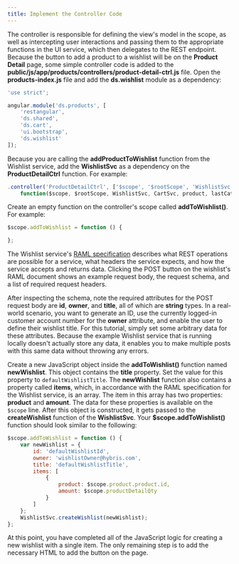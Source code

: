 ```yaml
---
title: Implement the Controller Code
---
```


The controller is responsible for defining the view's model in the scope, as well as intercepting user interactions and passing them to the appropriate functions in the UI service, which then delegates to the REST endpoint. Because the button to add a product to a wishlist will be on the **Product Detail** page, some simple controller code is added to the **public/js/app/products/controllers/product-detail-ctrl.js** file. Open the **products-index.js** file and add the **ds.wishlist** module as a dependency:

``` javascript
'use strict';

angular.module('ds.products', [
    'restangular',
    'ds.shared',
    'ds.cart',
    'ui.bootstrap',
    'ds.wishlist'
]);
```

Because you are calling the **addProductToWishlist** function from the Wishlist service, add the **WishlistSvc** as a dependency on the **ProductDetailCtrl** function. For example:

``` javascript
.controller('ProductDetailCtrl', ['$scope', '$rootScope', 'WishlistSvc', 'CartSvc', 'product', 'lastCatId', 'settings', 'GlobalData', 'CategorySvc','$filter',
    function($scope, $rootScope, WishlistSvc, CartSvc, product, lastCatId, settings, GlobalData, CategorySvc, $filter) {
```

Create an empty function on the controller's scope called **addToWishlist()**. For example:

``` javascript
$scope.addToWishlist = function () {

};
```

<div class="panel note">
The Wishlist service's <a href="http://localhost:8080/api-console/index.html">RAML specification</a> describes what REST operations are possible for a service, what headers the service expects, and how the service accepts and returns data. Clicking the POST button on the wishlist's RAML document shows an example request body, the request schema, and a list of required request headers.
</div>

After inspecting the schema, note the required attributes for the POST request body are **id**, **owner**, and **title**, all of which are **string** types. In a real-world scenario, you want to generate an ID, use the currently logged-in customer account number for the **owner** attribute, and enable the user to define their wishlist title. For this tutorial, simply set some arbitrary data for these attributes. Because the example Wishlist service that is running locally doesn't actually store any data, it enables you to make multiple posts with this same data without throwing any errors.

Create a new JavaScript object inside the **addToWishlist()** function named **newWishlist**. This object contains the **title** property. Set the value for this property to `defaultWishlistTitle`. The **newWishlist** function also contains a property called **items**, which, in accordance with the RAML specification for the Wishlist service, is an array. The item in this array has two properties: **product** and **amount**. The data for these properties is available on the `$scope` line. After this object is constructed, it gets passed to the **createWishlist** function of the **WishlistSvc**. Your **$scope.addToWishlist()** function should look similar to the following:

``` javascript
$scope.addToWishlist = function () {
    var newWishlist = {
        id: 'defaultWishlistId',
        owner: 'wishlistOwner@hybris.com',
        title: 'defaultWishlistTitle',
        items: [
            {
                product: $scope.product.product.id,
                amount: $scope.productDetailQty
            }
        ]
    };
    WishlistSvc.createWishlist(newWishlist);
};
```

At this point, you have completed all of the JavaScript logic for creating a new wishlist with a single item.  The only remaining step is to add the necessary HTML to add the button on the page.
